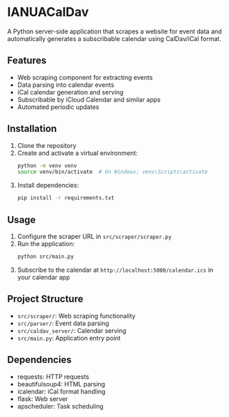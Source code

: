 # IANUACalDav

A Python server-side application that scrapes a website for event data and automatically generates a subscribable calendar using CalDav/iCal format.

## Features

- Web scraping component for extracting events
- Data parsing into calendar events
- iCal calendar generation and serving
- Subscribable by iCloud Calendar and similar apps
- Automated periodic updates

## Installation

1. Clone the repository
2. Create and activate a virtual environment:
   ```bash
   python -m venv venv
   source venv/bin/activate  # On Windows: venv\Scripts\activate
   ```
3. Install dependencies:
   ```bash
   pip install -r requirements.txt
   ```

## Usage

1. Configure the scraper URL in `src/scraper/scraper.py`
2. Run the application:
   ```bash
   python src/main.py
   ```
3. Subscribe to the calendar at `http://localhost:5000/calendar.ics` in your calendar app

## Project Structure

- `src/scraper/`: Web scraping functionality
- `src/parser/`: Event data parsing
- `src/caldav_server/`: Calendar serving
- `src/main.py`: Application entry point

## Dependencies

- requests: HTTP requests
- beautifulsoup4: HTML parsing
- icalendar: iCal format handling
- flask: Web server
- apscheduler: Task scheduling
